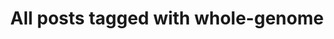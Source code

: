 ---
layout: tag
title: "All posts tagged with whole-genome"
permalink: /weblog/tags/whole-genome/
taxonomy: whole-genome
---